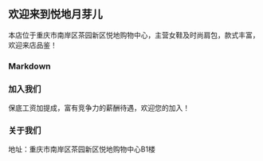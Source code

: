 ## 欢迎来到悦地月芽儿

本店位于重庆市南岸区茶园新区悦地购物中心，主营女鞋及时尚肩包，款式丰富，欢迎来店品鉴！

### Markdown


### 加入我们

保底工资加提成，富有竞争力的薪酬待遇，欢迎您的加入！

### 关于我们

地址：重庆市南岸区茶园新区悦地购物中心B1楼
